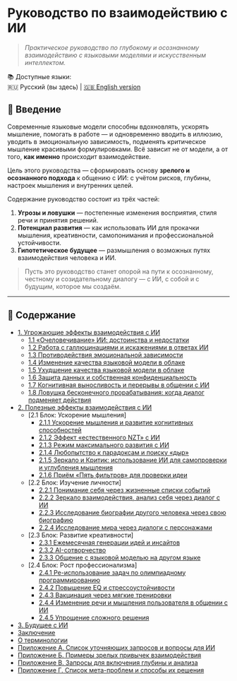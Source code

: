 # Руководство по взаимодействию с ИИ

> *Практическое руководство по глубокому и осознанному взаимодействию с языковыми моделями и искусственным интеллектом.*

📚 Доступные языки:  
🇷🇺 Русский (вы здесь) | [🇬🇧 English version](README.md)

## 🧭 Введение

Современные языковые модели способны вдохновлять, ускорять мышление, помогать в работе — и одновременно вводить в иллюзию, уводить в эмоциональную зависимость, подменять критическое мышление красивыми формулировками. Всё зависит не от модели, а от того, **как именно** происходит взаимодействие.

Цель этого руководства — сформировать основу **зрелого и осознанного подхода** к общению с ИИ: с учётом рисков, глубины, настроек мышления и внутренних целей.

Содержание руководство состоит из трёх частей:

1. **Угрозы и ловушки** — постепенные изменения восприятия, стиля речи и принятия решений.
2. **Потенциал развития** — как использовать ИИ для прокачки мышления, креативности, самопонимания и профессиональной устойчивости.
3. **Гипотетическое будущее** — размышления о возможных путях взаимодействия человека и ИИ.

> Пусть это руководство станет опорой на пути к осознанному, честному и созидательному диалогу — с ИИ, с собой и с будущим, которое мы создаём.

---

## 📑 Содержание

- [1. Угрожающие эффекты взаимодействия с ИИ](chapters/ru/chapter1.md)
  - [1.1 «Очеловечивание» ИИ: достоинства и недостатки](chapters/ru/chapter11.md)
  - [1.2 Работа с галлюцинациями и искажениями в ответах ИИ](chapters/ru/chapter12.md)
  - [1.3 Противодействия эмоциональной зависимости](chapters/ru/chapter13.md)
  - [1.4 Изменение качества языковой модели в облаке](chapters/ru/chapter14.md)
  - [1.5 Ухудшение качества языковой модели в облаке](chapters/ru/chapter15.md)
  - [1.6 Защита данных и собственная конфиденциальность](chapters/ru/chapter16.md)
  - [1.7 Когнитивная выносливость и перерывы в общении с ИИ](chapters/ru/chapter17.md)
  - [1.8 Ловушка бесконечного прорабатывания: когда диалог подменяет действия](chapters/ru/chapter18.md)
- [2. Полезные эффекты взаимодействия с ИИ](chapters/ru/chapter2.md)
  - [2.1 Блок: Ускорение мышления]
    - [2.1.1 Ускорение мышления и развитие когнитивных способностей](chapters/ru/chapter211.md)
    - [2.1.2 Эффект «естественного NZT» с ИИ](chapters/ru/chapter212.md)
    - [2.1.3 Режим максимального развития с ИИ](chapters/ru/chapter213.md)
    - [2.1.4 Любопытство к парадоксам и поиску «дыр»](chapters/ru/chapter214.md)
    - [2.1.5 Зеркало и Критик: использование ИИ для самопроверки и углубления мышления](chapters/ru/chapter215.md)
    - [2.1.6 Приём «Пять фильтров» для проверки идеи](chapters/ru/chapter216.md)
  - [2.2 Блок: Изучение личности]
    - [2.2.1 Понимание себя через жизненные списки событий](chapters/ru/chapter221.md)
    - [2.2.2 Зеркало взаимодействия, анализ себя через диалог с ИИ](chapters/ru/chapter222.md)
    - [2.2.3 Исследование биографии другого человека через свою биографию](chapters/ru/chapter223.md)
    - [2.2.4 Исследование мира через диалоги с персонажами](chapters/ru/chapter224.md)
  - [2.3 Блок: Развитие креативности]
    - [2.3.1 Ежемесячная генерации идей и инсайтов](chapters/ru/chapter231.md)
    - [2.3.2 AI-сотворчество](chapters/ru/chapter232.md)
    - [2.3.3 Общение с языковой моделью на другом языке](chapters/ru/chapter233.md)
  - [2.4 Блок: Рост профессионализма]
    - [2.4.1 Ре-использование задач по олимпиадному программированию](chapters/ru/chapter241.md)
    - [2.4.2 Повышение EQ и стрессоустойчивости](chapters/ru/chapter242.md)
    - [2.4.3 Вакцинация через мягкие тренировки](chapters/ru/chapter243.md)
    - [2.4.4 Изменение речи и мышления пользователя в общении с ИИ](chapters/ru/chapter244.md)
    - [2.4.5 Упрощение сложного решения](chapters/ru/chapter245.md)
- [3. Будущее с ИИ](chapters/ru/chapter3.md)
- [Заключение](chapters/ru/conclusion.md)
- [О терминологии](chapters/ru/terminology.md)
- [Приложение А. Список уточняющих запросов и вопросы для ИИ](chapters/ru/appendixa.md)
- [Приложение Б. Примеры зрелых привычек взаимодействия](chapters/ru/appendixb.md)
- [Приложение В. Запросы для включения глубины и анализа](chapters/ru/appendixc.md)
- [Приложение Г. Список мета-проблем и способы их решения](chapters/ru/appendixd.md)
